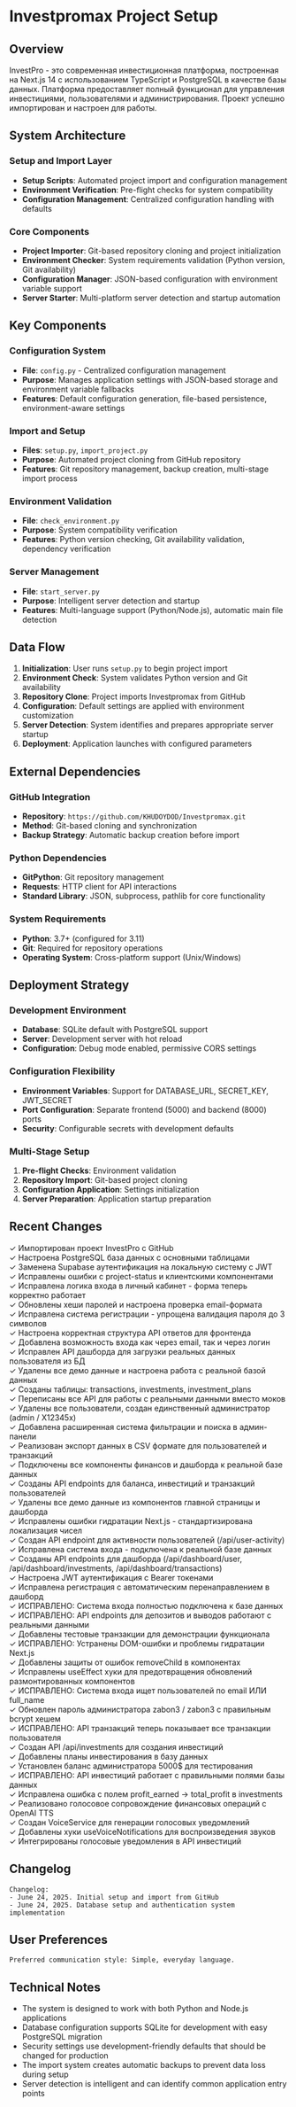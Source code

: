 # Investpromax Project Setup

## Overview

InvestPro - это современная инвестиционная платформа, построенная на Next.js 14 с использованием TypeScript и PostgreSQL в качестве базы данных. Платформа предоставляет полный функционал для управления инвестициями, пользователями и администрирования. Проект успешно импортирован и настроен для работы.

## System Architecture

### Setup and Import Layer
- **Setup Scripts**: Automated project import and configuration management
- **Environment Verification**: Pre-flight checks for system compatibility
- **Configuration Management**: Centralized configuration handling with defaults

### Core Components
- **Project Importer**: Git-based repository cloning and project initialization
- **Environment Checker**: System requirements validation (Python version, Git availability)
- **Configuration Manager**: JSON-based configuration with environment variable support
- **Server Starter**: Multi-platform server detection and startup automation

## Key Components

### Configuration System
- **File**: `config.py` - Centralized configuration management
- **Purpose**: Manages application settings with JSON-based storage and environment variable fallbacks
- **Features**: Default configuration generation, file-based persistence, environment-aware settings

### Import and Setup
- **Files**: `setup.py`, `import_project.py`
- **Purpose**: Automated project cloning from GitHub repository
- **Features**: Git repository management, backup creation, multi-stage import process

### Environment Validation
- **File**: `check_environment.py`
- **Purpose**: System compatibility verification
- **Features**: Python version checking, Git availability validation, dependency verification

### Server Management
- **File**: `start_server.py`
- **Purpose**: Intelligent server detection and startup
- **Features**: Multi-language support (Python/Node.js), automatic main file detection

## Data Flow

1. **Initialization**: User runs `setup.py` to begin project import
2. **Environment Check**: System validates Python version and Git availability
3. **Repository Clone**: Project imports Investpromax from GitHub
4. **Configuration**: Default settings are applied with environment customization
5. **Server Detection**: System identifies and prepares appropriate server startup
6. **Deployment**: Application launches with configured parameters

## External Dependencies

### GitHub Integration
- **Repository**: `https://github.com/KHUDOYDOD/Investpromax.git`
- **Method**: Git-based cloning and synchronization
- **Backup Strategy**: Automatic backup creation before import

### Python Dependencies
- **GitPython**: Git repository management
- **Requests**: HTTP client for API interactions
- **Standard Library**: JSON, subprocess, pathlib for core functionality

### System Requirements
- **Python**: 3.7+ (configured for 3.11)
- **Git**: Required for repository operations
- **Operating System**: Cross-platform support (Unix/Windows)

## Deployment Strategy

### Development Environment
- **Database**: SQLite default with PostgreSQL support
- **Server**: Development server with hot reload
- **Configuration**: Debug mode enabled, permissive CORS settings

### Configuration Flexibility
- **Environment Variables**: Support for DATABASE_URL, SECRET_KEY, JWT_SECRET
- **Port Configuration**: Separate frontend (5000) and backend (8000) ports
- **Security**: Configurable secrets with development defaults

### Multi-Stage Setup
1. **Pre-flight Checks**: Environment validation
2. **Repository Import**: Git-based project cloning
3. **Configuration Application**: Settings initialization
4. **Server Preparation**: Application startup preparation

## Recent Changes

✓ Импортирован проект InvestPro с GitHub  
✓ Настроена PostgreSQL база данных с основными таблицами  
✓ Заменена Supabase аутентификация на локальную систему с JWT  
✓ Исправлены ошибки с project-status и клиентскими компонентами  
✓ Исправлена логика входа в личный кабинет - форма теперь корректно работает  
✓ Обновлены хеши паролей и настроена проверка email-формата  
✓ Исправлена система регистрации - упрощена валидация пароля до 3 символов  
✓ Настроена корректная структура API ответов для фронтенда  
✓ Добавлена возможность входа как через email, так и через логин  
✓ Исправлен API дашборда для загрузки реальных данных пользователя из БД  
✓ Удалены все демо данные и настроена работа с реальной базой данных  
✓ Созданы таблицы: transactions, investments, investment_plans  
✓ Переписаны все API для работы с реальными данными вместо моков  
✓ Удалены все пользователи, создан единственный администратор (admin / X12345x)  
✓ Добавлена расширенная система фильтрации и поиска в админ-панели  
✓ Реализован экспорт данных в CSV формате для пользователей и транзакций  
✓ Подключены все компоненты финансов и дашборда к реальной базе данных  
✓ Созданы API endpoints для баланса, инвестиций и транзакций пользователей  
✓ Удалены все демо данные из компонентов главной страницы и дашборда  
✓ Исправлены ошибки гидратации Next.js - стандартизирована локализация чисел  
✓ Создан API endpoint для активности пользователей (/api/user-activity)  
✓ Исправлена система входа - подключена к реальной базе данных  
✓ Созданы API endpoints для дашборда (/api/dashboard/user, /api/dashboard/investments, /api/dashboard/transactions)  
✓ Настроена JWT аутентификация с Bearer токенами  
✓ Исправлена регистрация с автоматическим перенаправлением в дашборд  
✓ ИСПРАВЛЕНО: Система входа полностью подключена к базе данных  
✓ ИСПРАВЛЕНО: API endpoints для депозитов и выводов работают с реальными данными  
✓ Добавлены тестовые транзакции для демонстрации функционала  
✓ ИСПРАВЛЕНО: Устранены DOM-ошибки и проблемы гидратации Next.js  
✓ Добавлены защиты от ошибок removeChild в компонентах  
✓ Исправлены useEffect хуки для предотвращения обновлений размонтированных компонентов  
✓ ИСПРАВЛЕНО: Система входа ищет пользователей по email ИЛИ full_name  
✓ Обновлен пароль администратора zabon3 / zabon3 с правильным bcrypt хешем  
✓ ИСПРАВЛЕНО: API транзакций теперь показывает все транзакции пользователя  
✓ Создан API /api/investments для создания инвестиций  
✓ Добавлены планы инвестирования в базу данных  
✓ Установлен баланс администратора 5000$ для тестирования  
✓ ИСПРАВЛЕНО: API инвестиций работает с правильными полями базы данных  
✓ Исправлена ошибка с полем profit_earned -> total_profit в investments  
✓ Реализовано голосовое сопровождение финансовых операций с OpenAI TTS  
✓ Создан VoiceService для генерации голосовых уведомлений  
✓ Добавлены хуки useVoiceNotifications для воспроизведения звуков  
✓ Интегрированы голосовые уведомления в API инвестиций  

## Changelog

```
Changelog:
- June 24, 2025. Initial setup and import from GitHub
- June 24, 2025. Database setup and authentication system implementation
```

## User Preferences

```
Preferred communication style: Simple, everyday language.
```

## Technical Notes

- The system is designed to work with both Python and Node.js applications
- Database configuration supports SQLite for development with easy PostgreSQL migration
- Security settings use development-friendly defaults that should be changed for production
- The import system creates automatic backups to prevent data loss during setup
- Server detection is intelligent and can identify common application entry points